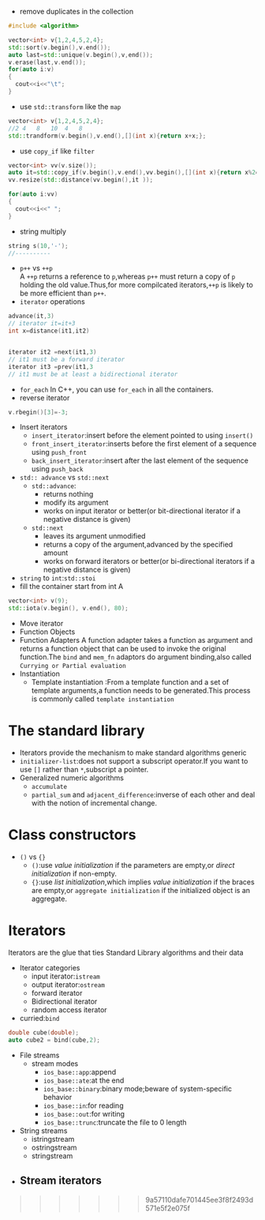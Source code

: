 - remove duplicates in the collection
```c++
#include <algorithm>

vector<int> v{1,2,4,5,2,4};
std::sort(v.begin(),v.end());
auto last=std::unique(v.begin(),v,end());
v.erase(last,v.end());
for(auto i:v)
{
  cout<<i<<"\t";
}
```
- use `std::transform` like the `map`
```c++
vector<int> v{1,2,4,5,2,4};
//2	4	8	10	4	8
std::trandform(v.begin(),v.end(),[](int x){return x+x;};

```
- use `copy_if` like `filter`
```c++
vector<int> vv(v.size());
auto it=std::copy_if(v.begin(),v.end(),vv.begin(),[](int x){return x%2==0;};
vv.resize(std::distance(vv.begin(),it ));

for(auto i:vv)
{
  cout<<i<<" ";
}
```
- string multiply
```c++
string s(10,'-');
//----------
```
- `p++` vs `++p`  
A `++p` returns a reference to `p`,whereas `p++` must return a copy of `p` holding the old value.Thus,for more compilcated iterators,`++p` is likely to be more efficient than `p++`.
- `iterator` operations
```c++
advance(it,3)
// iterator it=it+3
int x=distance(it1,it2)


iterator it2 =next(it1,3)
// it1 must be a forward iterator
iterator it3 =prev(it1,3
// it1 must be at least a bidirectional iterator

```
- `for_each`
  In C++, you can use `for_each` in all the containers.
- reverse iterator
```c++
v.rbegin()[3]=-3;

```
- Insert iterators
  - `insert_iterator`:insert before the element pointed to using `insert()`
  - `front_insert_iterator`:inserts before the first element of a sequence using `push_front`
  - `back_insert_iterator`:insert after the last element of the sequence using `push_back`
- `std:: advance` vs `std::next`
  - `std::advance`:
    - returns nothing 
    - modify its argument
    - works on input iterator or better(or bit-directional iterator if a negative distance is given)
  - `std::next`
    - leaves its argument unmodified
    - returns a copy of the argument,advanced by the specified amount
    - works on forward iterators or better(or bi-directional iterators if a negative distance is given)
- `string` to `int`:`std::stoi`
- fill the container start from int A
```c++
vector<int> v(9);
std::iota(v.begin(), v.end(), 80);
```
- Move iterator
- Function Objects
- Function Adapters
    A function adapter takes a function as argument and returns a function object that can be used to invoke the original function.The `bind` and `mem_fn` adaptors do argument binding,also called `Currying or Partial evaluation` 
- Instantiation
  - Template instantiation :From a template function and a set of template arguments,a function needs to be generated.This process is commonly called `template instantiation`

# The standard library
- Iterators provide the mechanism to make standard algorithms generic
- `initializer-list`:does not support a subscript operator.If you want to use `[]` rather than `*`,subscript a pointer.
-  Generalized numeric algorithms
   - `accumulate`
   - `partial_sum` and `adjacent_difference`:inverse of each other and deal with the notion of incremental change.

# Class constructors
- `()` vs `{}`
  - `()`:use *value initialization* if the parameters are empty,or *direct initialization* if non-empty.
  - `{}`:use *list initialization*,which implies *value initialization*  if the braces are empty,or `aggregate initialization` if the initialized object is an aggregate.

# Iterators
Iterators are the glue that ties Standard Library algorithms and their data
- Iterator categories
  - input iterator:`istream`
  - output iterator:`ostream`
  - forward iterator
  - Bidirectional iterator
  - random access iterator
- curried:`bind`
```c++
double cube(double);
auto cube2 = bind(cube,2);
```
- File streams
  - stream modes
    - `ios_base::app`:append
    - `ios_base::ate`:at the end
    - `ios_base::binary`:binary mode;beware of system-specific behavior
    - `ios_base::in`:for reading
    - `ios_base::out`:for writing
    - `ios_base::trunc`:truncate the file to 0 length
- String streams
  - istringstream
  - ostringstream
  - stringstream
- Stream iterators
  - 
>>>>>>> 9a57110dafe701445ee3f8f2493d571e5f2e075f
